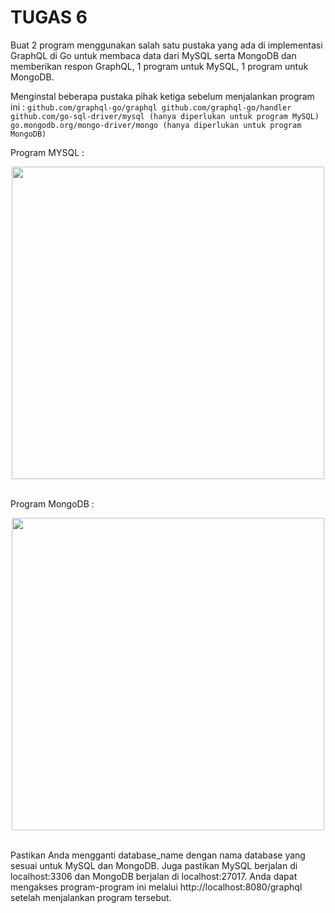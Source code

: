 # TUGAS 6
Buat 2 program menggunakan salah satu pustaka yang ada di implementasi GraphQL di Go untuk membaca data dari MySQL serta MongoDB dan memberikan respon GraphQL, 1 program untuk MySQL, 1 program untuk MongoDB.

Menginstal beberapa pustaka pihak ketiga sebelum menjalankan program ini : 
`github.com/graphql-go/graphql
github.com/graphql-go/handler
github.com/go-sql-driver/mysql (hanya diperlukan untuk program MySQL)
go.mongodb.org/mongo-driver/mongo (hanya diperlukan untuk program MongoDB)`

Program MYSQL : 
<div align="center"><img src="gambar/latihan/tg1.jpg" width="500px"></div><br>


Program MongoDB : 
<div align="center"><img src="gambar/latihan/tg2.jpg" width="500px"></div><br>

Pastikan Anda mengganti database_name dengan nama database yang sesuai untuk MySQL dan MongoDB. Juga pastikan MySQL berjalan di localhost:3306 dan MongoDB berjalan di localhost:27017. Anda dapat mengakses program-program ini melalui http://localhost:8080/graphql setelah menjalankan program tersebut.
